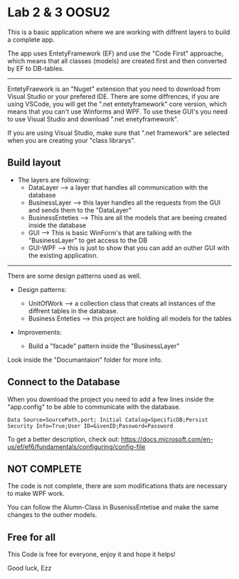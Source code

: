 # Lab 2 & 3 OOSU2
This is a basic application where we are working with diffrent layers to build a complete app.

The app uses EntetyFramework (EF) and use the "Code First" approache, which means that all classes (models) are created first and then converted by EF to DB-tables.

---

EntetyFraework is an "Nuget" extension that you need to download from Visual Studio or your prefered IDE. There are some diffrences, if you are using VSCode, you will get the ".net entetyframework" core version, which means that you can't use Winforms and WPF. To use these GUI's you need to use Visual Studio and download ".net enetyframework". 

If you are using Visual Studio, make sure that ".net framework" are selected when you are creating your "class librarys".

## Build layout
- The layers are following:
    - DataLayer --> a layer that handles all communication with the database
    - BusinessLayer --> this layer handles all the requests from the GUI and sends them to the "DataLayer"
    - BusinessEnteties --> This are all the models that are beeing created inside the database
    - GUI --> This is basic WinForm's that are talking with the "BusinessLayer" to get access to the DB
    -  GUI-WPF --> this is just to show that you can add an outher GUI with the existing application.

---

There are some design patterns used as well.
- Design patterns:
    - UnitOfWork --> a collection class that creats all instances of the diffrent tables in the database.
    - Business Enteties --> this project are holding all models for the tables

- Improvements:
    - Build a "facade" pattern inside the "BusinessLayer"

Look inside the "Documantaion" folder for more info.

## Connect to the Database
When you download the project you need to add a few lines inside the "app.config" to be able to communicate with the database.

```
Data Source=SourcePath,port; Initial Catalog=SpecificDB;Persist Security Info=True;User ID=GivenID;Password=Password
```

To get a better description, check out: https://docs.microsoft.com/en-us/ef/ef6/fundamentals/configuring/config-file


## NOT COMPLETE
The code is not complete, there are som modifications thats are necessary to make WPF work.

You can follow the Alumn-Class in BusenissEntetise and make the same changes to the outher models.

## Free for all

This Code is free for everyone, enjoy it and hope it helps!

Good luck, Ezz